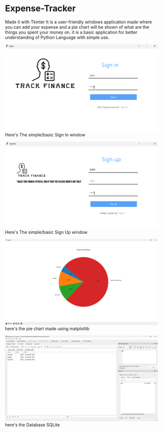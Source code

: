 # Expense-Tracker
Made it with Tkinter
It is a user-friendly windows application made
where you can add your expense and a pie chart will be shown of what are the things you spent your money on.
it is a basic application for better understanding of Python Language with simple use.

![Preview Image of Sign In](/SIGNIN.png)
Here's The simple/basic Sign In window

![preview img](/SIGNUP.png)
Here's The simple/basic Sign Up window

![preview img](/PIECHART.png)
here's the pie chart made using matplotlib

![preview img](/SQLite.png)
here's the Database SQLite
